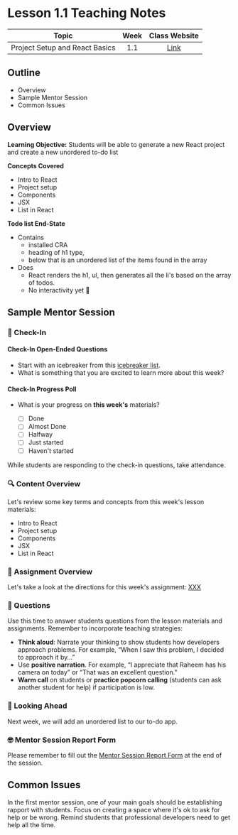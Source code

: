 # Lesson 1.1 Teaching Notes

| **Topic** | **Week** | **Class Website** |
| :---: | :---: | :---: |
| Project Setup and React Basics | 1.1 | [Link](https://learn.codethedream.org/react-fundamentals-project-setup-and-react-basics/) |

## Outline

- Overview
- Sample Mentor Session
- Common Issues

## Overview

**Learning Objective:** Students will be able to generate a new React project and create a new unordered to-do list

**Concepts Covered**

- Intro to React
- Project setup
- Components
- JSX
- List in React

**Todo list End-State**

- Contains
  - installed CRA
  - heading of h1 type,
  - below that is an unordered list of the items found in the array
- Does
  - React renders the h1, ul, then generates all the li's based on the array of todos.
  - No interactivity yet 🙁

## Sample Mentor Session

### :wave: Check-In

#### Check-In Open-Ended Questions

- Start with an icebreaker from this [icebreaker list](https://docs.google.com/document/d/1WbwKn8B5GfRueq7Zbw0zx_k15aqyIqIs23i_WHI-pPI/edit?usp=sharing).
- What is something that you are excited to learn more about this week?

#### Check-In Progress Poll

- What is your progress on **this week's** materials?

  - [ ] Done
  - [ ] Almost Done
  - [ ] Halfway
  - [ ] Just started
  - [ ] Haven't started

While students are responding to the check-in questions, take attendance.

### :mag: Content Overview

Let's review some key terms and concepts from this week's lesson materials:

- Intro to React
- Project setup
- Components
- JSX
- List in React

### :notebook: Assignment Overview

Let's take a look at the directions for this week's assignment: [XXX](XXX)

### :thinking: Questions

Use this time to answer students questions from the lesson materials and assignments. Remember to incorporate teaching strategies:

- **Think aloud**: Narrate your thinking to show students how developers approach problems. For example, “When I saw this problem, I decided to approach it by…”
- Use **positive narration**. For example, “I appreciate that Raheem has his camera on today” or “That was an excellent question."
- **Warm call** on students or **practice popcorn calling** (students can ask another student for help) if participation is low.

### :telescope: Looking Ahead

Next week, we will add an unordered list to our to-do app.

### :nerd_face: Mentor Session Report Form

Please remember to fill out the [Mentor Session Report Form](https://airtable.com/shrp0jjRtoMyTXRzh) at the end of the session.

## Common Issues

In the first mentor session, one of your main goals should be establishing rapport with students. Focus on creating a space where it's ok to ask for help or be wrong. Remind students that professional developers need to get help all the time.
